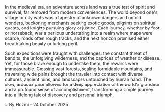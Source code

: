 
In the medieval era, an adventure across land was a true test of spirit and survival, far removed from modern conveniences. The world beyond one's village or city walls was a tapestry of unknown dangers and untold wonders, beckoning merchants seeking exotic goods, pilgrims on spiritual quests, and knights pursuing glory or justice. Each journey, whether by foot or horseback, was a perilous undertaking into a realm where maps were scarce, roads often rough tracks, and the next horizon promised either breathtaking beauty or lurking peril.

Such expeditions were fraught with challenges: the constant threat of bandits, the unforgiving wilderness, and the caprices of weather or disease. Yet, for those brave enough to undertake them, the rewards were immeasurable. Crossing vast forests, scaling formidable mountains, and traversing wide plains brought the traveler into contact with diverse cultures, ancient ruins, and landscapes untouched by human hand. The slow, arduous pace allowed for a deep appreciation of the world's grandeur and a profound sense of accomplishment, transforming a simple journey into a lifelong tale of discovery and personal triumph.

~ By Hozmi - 24 October 2025
